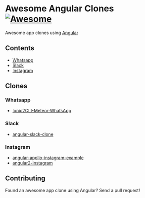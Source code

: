 # Awesome Angular Clones [![Awesome](https://cdn.rawgit.com/sindresorhus/awesome/d7305f38d29fed78fa85652e3a63e154dd8e8829/media/badge.svg)](https://github.com/sindresorhus/awesome)
Awesome app clones using [Angular](https://github.com/angular/angular)

## Contents
- [Whatsapp](#whatsapp)
- [Slack](#slack)
- [Instagram](#instagram)

## Clones

### Whatsapp
- [Ionic2CLI-Meteor-WhatsApp](https://github.com/Urigo/Ionic2CLI-Meteor-WhatsApp)

### Slack
- [angular-slack-clone](https://github.com/dprats/angular-slack-clone)

### Instagram
- [angular-apollo-instagram-example](https://github.com/graphcool-examples/angular-apollo-instagram-example)
- [angular2-instagram](https://github.com/JayKan/angular2-instagram)

## Contributing
Found an awesome app clone using Angular? Send a pull request!
